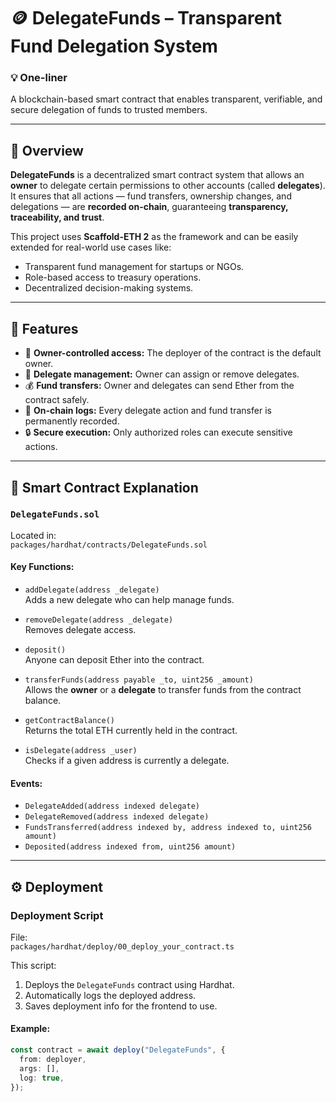 # 🪙 DelegateFunds – Transparent Fund Delegation System

### 💡 One-liner
A blockchain-based smart contract that enables transparent, verifiable, and secure delegation of funds to trusted members.

---

## 📘 Overview

**DelegateFunds** is a decentralized smart contract system that allows an **owner** to delegate certain permissions to other accounts (called **delegates**).  
It ensures that all actions — fund transfers, ownership changes, and delegations — are **recorded on-chain**, guaranteeing **transparency, traceability, and trust**.

This project uses **Scaffold-ETH 2** as the framework and can be easily extended for real-world use cases like:
- Transparent fund management for startups or NGOs.
- Role-based access to treasury operations.
- Decentralized decision-making systems.

---

## 🚀 Features

- 👑 **Owner-controlled access:** The deployer of the contract is the default owner.
- 👥 **Delegate management:** Owner can assign or remove delegates.
- 💰 **Fund transfers:** Owner and delegates can send Ether from the contract safely.
- 🧾 **On-chain logs:** Every delegate action and fund transfer is permanently recorded.
- 🔒 **Secure execution:** Only authorized roles can execute sensitive actions.

---

## 🧩 Smart Contract Explanation

### `DelegateFunds.sol`
Located in:  
`packages/hardhat/contracts/DelegateFunds.sol`

#### Key Functions:
- `addDelegate(address _delegate)`  
  Adds a new delegate who can help manage funds.

- `removeDelegate(address _delegate)`  
  Removes delegate access.

- `deposit()`  
  Anyone can deposit Ether into the contract.

- `transferFunds(address payable _to, uint256 _amount)`  
  Allows the **owner** or a **delegate** to transfer funds from the contract balance.

- `getContractBalance()`  
  Returns the total ETH currently held in the contract.

- `isDelegate(address _user)`  
  Checks if a given address is currently a delegate.

#### Events:
- `DelegateAdded(address indexed delegate)`
- `DelegateRemoved(address indexed delegate)`
- `FundsTransferred(address indexed by, address indexed to, uint256 amount)`
- `Deposited(address indexed from, uint256 amount)`

---

## ⚙️ Deployment

### Deployment Script
File:  
`packages/hardhat/deploy/00_deploy_your_contract.ts`

This script:
1. Deploys the `DelegateFunds` contract using Hardhat.
2. Automatically logs the deployed address.
3. Saves deployment info for the frontend to use.

#### Example:
```typescript
const contract = await deploy("DelegateFunds", {
  from: deployer,
  args: [],
  log: true,
});
